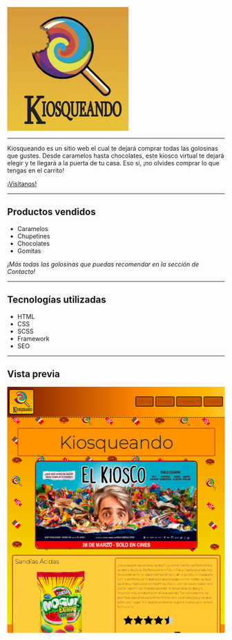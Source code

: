 <img src="./Resource/logo.png">

***
Kiosqueando es un sitio web el cual te dejará comprar todas las golosinas que gustes. Desde caramelos hasta chocolates, este kiosco virtual te dejará elegir y te llegará a la puerta de tu casa. Eso si, ¡no olvides comprar lo que tengas en el carrito!

[¡Visitanos!](https://emiliobensignor.github.io/KiosqueandoFinal/ "¡Visitanos!")

***
## Productos vendidos

- Caramelos
- Chupetines
- Chocolates
- Gomitas

_¡Más todas las golosinas que puedas recomendar en la sección de Contacto!_

***
## Tecnologías utilizadas

- HTML
- CSS
- SCSS
- Framework
- SEO

***

## Vista previa

<img src="./Resource/screen.png">